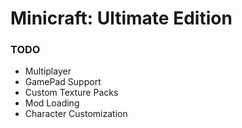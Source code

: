# Minicraft: Ultimate Edition
### TODO
* Multiplayer
* GamePad Support
* Custom Texture Packs
* Mod Loading
* Character Customization
